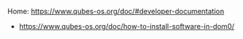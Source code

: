 Home: https://www.qubes-os.org/doc/#developer-documentation
- https://www.qubes-os.org/doc/how-to-install-software-in-dom0/
